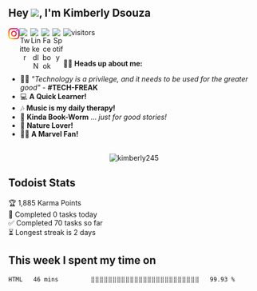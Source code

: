 ## Hey <img src="https://media.giphy.com/media/hvRJCLFzcasrR4ia7z/giphy.gif" width="25px">, I'm Kimberly Dsouza

<div align="center">

<a href="https://www.instagram.com/kimberly__dsouza/">
  <img align="left" title="Instagram - @kimberly__dsouza" alt="Instagram" width="22px" src="https://raw.githubusercontent.com/brainifii/brainifii/master/Static/instagram.svg" />
</a>

<a href="https://twitter.com/kimberlydsouz5">
  <img align="left" title="Twitter - @kimberlydsouz5" alt="Twitter" width="22px" src="https://raw.githubusercontent.com/peterthehan/peterthehan/master/assets/twitter.svg" />
</a>

<a href="https://www.linkedin.com/in/kimberly-dsouza-83421b205/">
  <img align="left" title="LinkedIN - kimberly-d'souza" alt="LinkedIN" width="22px" src="https://raw.githubusercontent.com/peterthehan/peterthehan/master/assets/linkedin.svg" />
</a>

<a href="https://www.facebook.com/kimberly.dsouza245/">
    <img align="left" title="Facebook - Kimberly Dsouza" alt="Facebook" title="Facebook" width="22px" src="https://raw.githubusercontent.com/peterthehan/peterthehan/master/assets/facebook.svg">
</a>

<a href="https://open.spotify.com/user/wpl3zakny4yfnmobf9vzjafg2?si=134561e8b33b422a">
  <img align="left" title="Spotify - Kimberly Dsouza" alt="Spotify" width="22px" src="https://raw.githubusercontent.com/peterthehan/peterthehan/master/assets/spotify.svg" />
</a>

</div>

![visitors](https://visitor-badge.glitch.me/badge?page_id=kimberly245.kimberly245)

</br>

💁‍♀️ **Heads up about me:**
</br>
* 👩‍💻 *"Technology is a privilege, and it needs to be used for the greater good"* - **#TECH-FREAK**
* 💻 **A Quick Learner!**
* 🎶 **Music is my daily therapy!**
* 📘 **Kinda Book-Worm** ... *just for good stories!* 
* 🌱 **Nature Lover!**
* 🦸‍♀️ **A Marvel Fan!**

<p align="center">
</br>
<img src="https://github-readme-stats.vercel.app/api?username=kimberly245&show_icons=true&bg_color=0D1117&text_color=D9D9D9&border_radius=30&include_all_commits=true&count_private=true&custom_title=My GitHub Stats" alt="kimberly245" />
</p>

## Todoist Stats

<!-- TODO-IST:START -->
🏆  1,885 Karma Points           
🌸  Completed 0 tasks today           
✅  Completed 70 tasks so far           
⏳  Longest streak is 2 days
<!-- TODO-IST:END -->

## This week I spent my time on

<!--START_SECTION:waka-->
```text
HTML   46 mins         ⣿⣿⣿⣿⣿⣿⣿⣿⣿⣿⣿⣿⣿⣿⣿⣿⣿⣿⣿⣿⣿⣿⣿⣿⣿   99.93 % 
```
<!--END_SECTION:waka-->